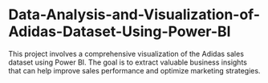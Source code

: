 # Data-Analysis-and-Visualization-of-Adidas-Dataset-Using-Power-BI
This project involves a comprehensive visualization of the Adidas sales dataset using Power BI. The goal is to extract valuable business insights that can help improve sales performance and optimize marketing strategies.
